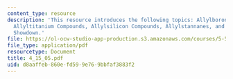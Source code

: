 ```yaml
---
content_type: resource
description: 'This resource introduces the following topics: Allylboron Compounds,
  Allyltitanium Compounds, Allylsilicon Compounds, Allylstannanes, and Allylmetal
  Showdown.'
file: https://ol-ocw-studio-app-production.s3.amazonaws.com/courses/5-512-synthetic-organic-chemistry-ii-spring-2005/d8aaffeb860efd599e769bbfaf3883f2_4_15_05.pdf
file_type: application/pdf
resourcetype: Document
title: 4_15_05.pdf
uid: d8aaffeb-860e-fd59-9e76-9bbfaf3883f2
---
```

